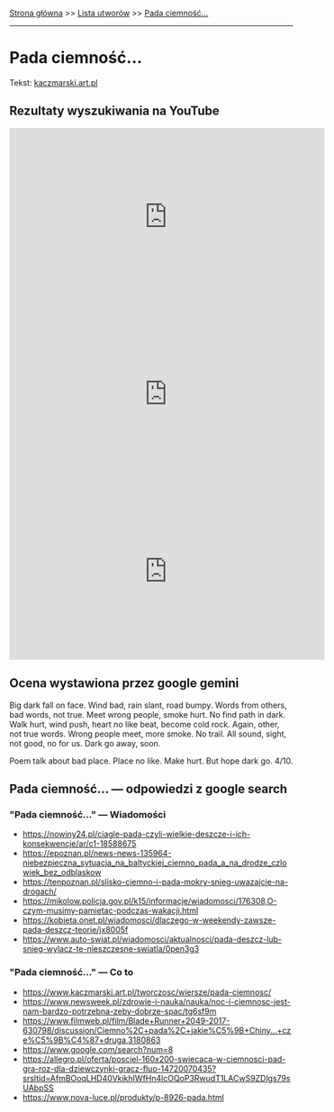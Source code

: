 [Strona główna](../index.md) >> [Lista utworów](../list.md) >> [Pada ciemność…](397.md)

---

# Pada ciemność…

Tekst: [kaczmarski.art.pl](https://www.kaczmarski.art.pl/tworczosc/wiersze/pada-ciemnosc/)

## Rezultaty wyszukiwania na YouTube

<iframe width="560" height="315" src="https://www.youtube.com/embed/uueYYto7pNo?si=IdontcarewhotheIRSsendsImnotpayingtaxes" title="YouTube video player" frameborder="0" allow="accelerometer; autoplay; clipboard-write; encrypted-media; gyroscope; picture-in-picture; web-share" referrerpolicy="strict-origin-when-cross-origin" allowfullscreen></iframe>

<iframe width="560" height="315" src="https://www.youtube.com/embed/8YLqgour8nM?si=IdontcarewhotheIRSsendsImnotpayingtaxes" title="YouTube video player" frameborder="0" allow="accelerometer; autoplay; clipboard-write; encrypted-media; gyroscope; picture-in-picture; web-share" referrerpolicy="strict-origin-when-cross-origin" allowfullscreen></iframe>

<iframe width="560" height="315" src="https://www.youtube.com/embed/naVw-NfnKyw?si=IdontcarewhotheIRSsendsImnotpayingtaxes" title="YouTube video player" frameborder="0" allow="accelerometer; autoplay; clipboard-write; encrypted-media; gyroscope; picture-in-picture; web-share" referrerpolicy="strict-origin-when-cross-origin" allowfullscreen></iframe>

## Ocena wystawiona przez google gemini

Big dark fall on face. Wind bad, rain slant, road bumpy. Words from others, bad words, not true. Meet wrong people, smoke hurt. No find path in dark. Walk hurt, wind push, heart no like beat, become cold rock. Again, other, not true words. Wrong people meet, more smoke. No trail. All sound, sight, not good, no for us. Dark go away, soon. 

Poem talk about bad place. Place no like. Make hurt. But hope dark go. 4/10.


## Pada ciemność… — odpowiedzi z google search

### "Pada ciemność…" — Wiadomości

- <https://nowiny24.pl/ciagle-pada-czyli-wielkie-deszcze-i-ich-konsekwencje/ar/c1-18588675>
- <https://epoznan.pl/news-news-135964-niebezpieczna_sytuacja_na_baltyckiej_ciemno_pada_a_na_drodze_czlowiek_bez_odblaskow>
- <https://tenpoznan.pl/slisko-ciemno-i-pada-mokry-snieg-uwazajcie-na-drogach/>
- <https://mikolow.policja.gov.pl/k15/informacje/wiadomosci/176308,O-czym-musimy-pamietac-podczas-wakacji.html>
- <https://kobieta.onet.pl/wiadomosci/dlaczego-w-weekendy-zawsze-pada-deszcz-teorie/jx8005f>
- <https://www.auto-swiat.pl/wiadomosci/aktualnosci/pada-deszcz-lub-snieg-wylacz-te-nieszczesne-swiatla/0pen3g3>

### "Pada ciemność…" — Co to

- <https://www.kaczmarski.art.pl/tworczosc/wiersze/pada-ciemnosc/>
- <https://www.newsweek.pl/zdrowie-i-nauka/nauka/noc-i-ciemnosc-jest-nam-bardzo-potrzebna-zeby-dobrze-spac/tg6sf9m>
- <https://www.filmweb.pl/film/Blade+Runner+2049-2017-630798/discussion/Ciemno%2C+pada%2C+jakie%C5%9B+Chiny...+cze%C5%9B%C4%87+druga,3180863>
- <https://www.google.com/search?num=8>
- <https://allegro.pl/oferta/posciel-160x200-swiecaca-w-ciemnosci-pad-gra-roz-dla-dziewczynki-gracz-fluo-14720070435?srsltid=AfmBOoqLHD40VkikhIWfHn4lcOQoP3RwudT1LACwS9ZDlgs79sUAbpSS>
- <https://www.nova-luce.pl/produkty/p-8926-pada.html>


